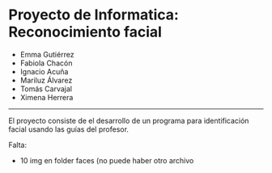 # Proyecto de Informatica: Reconocimiento facial
- Emma Gutiérrez
- Fabiola Chacón
- Ignacio Acuña
- Mariluz Álvarez
- Tomás Carvajal
- Ximena Herrera
---
El proyecto consiste de el desarrollo de un programa para identificación facial usando las guías del profesor.

Falta:
- 10 img en folder faces (no puede haber otro archivo
